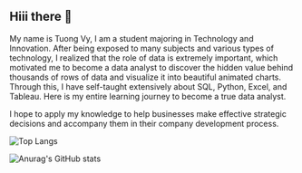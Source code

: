 
## Hiii there 👋

<!--
**Tuongvyy2011/Tuongvyy2011** is a ✨ _special_ ✨ repository because its `README.md` (this file) appears on your GitHub profile.

Here are some ideas to get you started:

- 🔭 I’m currently working on ...
- 🌱 I’m currently learning ...
- 👯 I’m looking to collaborate on ...
- 🤔 I’m looking for help with ...
- 💬 Ask me about ...
- 📫 How to reach me: ...
- 😄 Pronouns: ...
- ⚡ Fun fact: ...
-->

My name is Tuong Vy, I am a student majoring in Technology and Innovation. After being exposed to many subjects and various types of technology, I realized that the role of data is extremely important, which motivated me to become a data analyst to discover the hidden value behind thousands of rows of data and visualize it into beautiful animated charts. Through this, I have self-taught extensively about SQL, Python, Excel, and Tableau. Here is my entire learning journey to become a true data analyst.

I hope to apply my knowledge to help businesses make effective strategic decisions and accompany them in their company development process.


![Top Langs](https://github-readme-stats.vercel.app/api/top-langs/?username=Tuongvyy2011&layout=compact)

![Anurag's GitHub stats](https://github-readme-stats.vercel.app/api?username=Tuongvyy2011&show_icons=true&bg_color=00000000)



